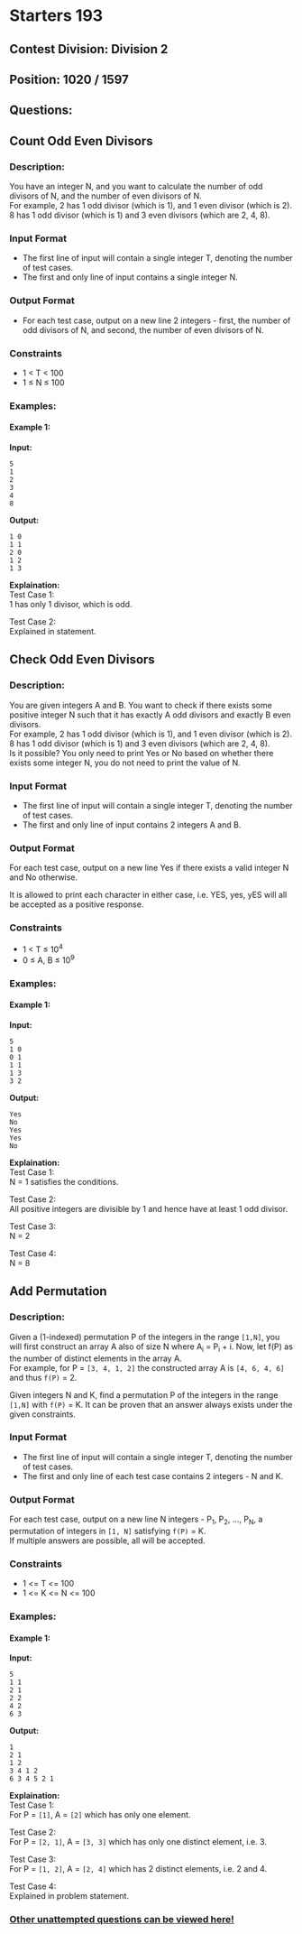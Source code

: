 # Starters 193
## Contest Division: Division 2
## Position: 1020 / 1597
## Questions:
## Count Odd Even Divisors
### Description:
You have an integer N, and you want to calculate the number of odd divisors of N, and the number of even divisors of N.  
For example, 2 has 1 odd divisor (which is 1), and 1 even divisor (which is 2). 8 has 1 odd divisor (which is 1) and 3 even divisors (which are 2, 4, 8).
### Input Format
- The first line of input will contain a single integer T, denoting the number of test cases.
- The first and only line of input contains a single integer N.
### Output Format
- For each test case, output on a new line 2 integers - first, the number of odd divisors of N, and second, the number of even divisors of N.
### Constraints
- 1 < T < 100
- 1 ≤ N ≤ 100

### Examples:
#### Example 1:
**Input:**
```
5
1
2
3
4
8
```
**Output:**
```
1 0
1 1
2 0
1 2
1 3
```
**Explaination:**  
Test Case 1:  
1 has only 1 divisor, which is odd.

Test Case 2:  
Explained in statement.

## Check Odd Even Divisors
### Description:
You are given integers A and B. You want to check if there exists some positive integer N such that it has exactly A odd divisors and exactly B even divisors.  
For example, 2 has 1 odd divisor (which is 1), and 1 even divisor (which is 2). 8 has 1 odd divisor (which is 1) and 3 even divisors (which are 2, 4, 8).  
Is it possible? You only need to print Yes or No based on whether there exists some integer N, you do not need to print the value of N.
### Input Format
- The first line of input will contain a single integer T, denoting the number of test cases.
- The first and only line of input contains 2 integers A and B.
### Output Format
For each test case, output on a new line Yes if there exists a valid integer N and No otherwise.

It is allowed to print each character in either case, i.e. YES, yes, yES will all be accepted as a positive response.
### Constraints
- 1 < T ≤ 10<sup>4</sup>
- 0 ≤ A, B ≤ 10<sup>9</sup>

### Examples:
#### Example 1:
**Input:**
```
5
1 0
0 1
1 1
1 3
3 2
```
**Output:**
```
Yes
No
Yes
Yes
No
```
**Explaination:**  
Test Case 1:  
N = 1 satisfies the conditions.

Test Case 2:  
All positive integers are divisible by 1 and hence have at least 1 odd divisor.

Test Case 3:  
N = 2

Test Case 4:  
N = 8

## Add Permutation
### Description:
Given a (1-indexed) permutation P of the integers in the range `[1,N]`, you will first construct an array A also of size N where A<sub>i</sub> = P<sub>i</sub> + i. Now, let f(P) as the number of distinct elements in the array A.   
For example, for P = `[3, 4, 1, 2]` the constructed array A is `[4, 6, 4, 6]` and thus `f(P)` = 2.

Given integers N and K, find a permutation P of the integers in the range `[1,N]` with `f(P)` = K. It can be proven that an answer always exists under the given constraints.
### Input Format
- The first line of input will contain a single integer T, denoting the number of test cases.
- The first and only line of each test case contains 2 integers - N and K.
### Output Format
For each test case, output on a new line N integers - P<sub>1</sub>, P<sub>2</sub>, ..., P<sub>N</sub>, a permutation of integers in `[1, N]` satisfying `f(P)` = K.  
If multiple answers are possible, all will be accepted.
### Constraints
- 1 <= T <= 100
- 1 <= K <= N <= 100

### Examples:
#### Example 1:
**Input:**
```
5
1 1
2 1
2 2
4 2
6 3
```
**Output:**
```
1
2 1
1 2
3 4 1 2
6 3 4 5 2 1
```
**Explaination:**  
Test Case 1:  
For P = `[1]`, A = `[2]` which has only one element.

Test Case 2:  
For P = `[2, 1]`, A = `[3, 3]` which has only one distinct element, i.e. 3.

Test Case 3:  
For P = `[1, 2]`, A = `[2, 4]` which has 2 distinct elements, i.e. 2 and 4.

Test Case 4:  
Explained in problem statement.


### <a href="https://www.codechef.com/START193B">Other unattempted questions can be viewed here!</a>